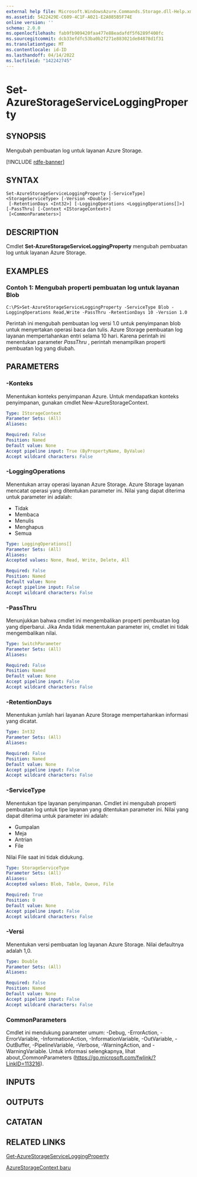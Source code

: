 ```yaml
---
external help file: Microsoft.WindowsAzure.Commands.Storage.dll-Help.xml
ms.assetid: 5422429E-C609-4C1F-A021-E2A085B5F74E
online version: ''
schema: 2.0.0
ms.openlocfilehash: fab9fb909420faa477e88eadafdf5f6289f400fc
ms.sourcegitcommit: dcb33efdfc53ba0b2f271e883021de84878d1f31
ms.translationtype: MT
ms.contentlocale: id-ID
ms.lasthandoff: 04/14/2022
ms.locfileid: "142242745"
---
```

# Set-AzureStorageServiceLoggingProperty

## SYNOPSIS
Mengubah pembuatan log untuk layanan Azure Storage.

[!INCLUDE [rdfe-banner](../../includes/rdfe-banner.md)]

## SYNTAX

```
Set-AzureStorageServiceLoggingProperty [-ServiceType] <StorageServiceType> [-Version <Double>]
 [-RetentionDays <Int32>] [-LoggingOperations <LoggingOperations[]>] [-PassThru] [-Context <IStorageContext>]
 [<CommonParameters>]
```

## DESCRIPTION
Cmdlet **Set-AzureStorageServiceLoggingProperty** mengubah pembuatan log untuk layanan Azure Storage.

## EXAMPLES

### Contoh 1: Mengubah properti pembuatan log untuk layanan Blob
```
C:\PS>Set-AzureStorageServiceLoggingProperty -ServiceType Blob -LoggingOperations Read,Write -PassThru -RetentionDays 10 -Version 1.0
```

Perintah ini mengubah pembuatan log versi 1.0 untuk penyimpanan blob untuk menyertakan operasi baca dan tulis.
Azure Storage pembuatan log layanan mempertahankan entri selama 10 hari.
Karena perintah ini menentukan parameter *PassThru* , perintah menampilkan properti pembuatan log yang diubah.

## PARAMETERS

### -Konteks
Menentukan konteks penyimpanan Azure.
Untuk mendapatkan konteks penyimpanan, gunakan cmdlet New-AzureStorageContext.

```yaml
Type: IStorageContext
Parameter Sets: (All)
Aliases: 

Required: False
Position: Named
Default value: None
Accept pipeline input: True (ByPropertyName, ByValue)
Accept wildcard characters: False
```

### -LoggingOperations
Menentukan array operasi layanan Azure Storage.
Azure Storage layanan mencatat operasi yang ditentukan parameter ini.
Nilai yang dapat diterima untuk parameter ini adalah:

- Tidak
- Membaca
- Menulis
- Menghapus
- Semua

```yaml
Type: LoggingOperations[]
Parameter Sets: (All)
Aliases: 
Accepted values: None, Read, Write, Delete, All

Required: False
Position: Named
Default value: None
Accept pipeline input: False
Accept wildcard characters: False
```

### -PassThru
Menunjukkan bahwa cmdlet ini mengembalikan properti pembuatan log yang diperbarui.
Jika Anda tidak menentukan parameter ini, cmdlet ini tidak mengembalikan nilai.

```yaml
Type: SwitchParameter
Parameter Sets: (All)
Aliases: 

Required: False
Position: Named
Default value: None
Accept pipeline input: False
Accept wildcard characters: False
```

### -RetentionDays
Menentukan jumlah hari layanan Azure Storage mempertahankan informasi yang dicatat.

```yaml
Type: Int32
Parameter Sets: (All)
Aliases: 

Required: False
Position: Named
Default value: None
Accept pipeline input: False
Accept wildcard characters: False
```

### -ServiceType
Menentukan tipe layanan penyimpanan.
Cmdlet ini mengubah properti pembuatan log untuk tipe layanan yang ditentukan parameter ini.
Nilai yang dapat diterima untuk parameter ini adalah:

- Gumpalan 
- Meja
- Antrian
- File

Nilai File saat ini tidak didukung.

```yaml
Type: StorageServiceType
Parameter Sets: (All)
Aliases: 
Accepted values: Blob, Table, Queue, File

Required: True
Position: 0
Default value: None
Accept pipeline input: False
Accept wildcard characters: False
```

### -Versi
Menentukan versi pembuatan log layanan Azure Storage.
Nilai defaultnya adalah 1,0.

```yaml
Type: Double
Parameter Sets: (All)
Aliases: 

Required: False
Position: Named
Default value: None
Accept pipeline input: False
Accept wildcard characters: False
```

### CommonParameters
Cmdlet ini mendukung parameter umum: -Debug, -ErrorAction, -ErrorVariable, -InformationAction, -InformationVariable, -OutVariable, -OutBuffer, -PipelineVariable, -Verbose, -WarningAction, and -WarningVariable. Untuk informasi selengkapnya, lihat about_CommonParameters (https://go.microsoft.com/fwlink/?LinkID=113216).

## INPUTS

## OUTPUTS

## CATATAN

## RELATED LINKS

[Get-AzureStorageServiceLoggingProperty](./Get-AzureStorageServiceLoggingProperty.md)

[AzureStorageContext baru](./New-AzureStorageContext.md)


